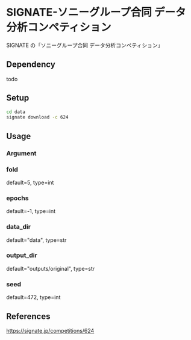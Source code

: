 # SIGNATE-ソニーグループ合同 データ分析コンペティション

SIGNATE の「ソニーグループ合同 データ分析コンペティション」

## Dependency

todo

## Setup

```bash
cd data
signate download -c 624
```

## Usage

### Argument

### fold

default=5, type=int

### epochs

default=-1, type=int

### data_dir

default="data", type=str

### output_dir

default="outputs/original", type=str

### seed

default=472, type=int

## References

https://signate.jp/competitions/624
